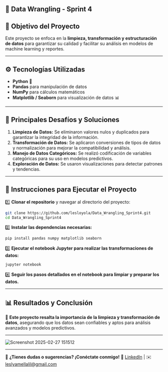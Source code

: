 ## 🔄 Data Wrangling - Sprint 4

## 🎯 Objetivo del Proyecto
Este proyecto se enfoca en la **limpieza, transformación y estructuración de datos** para garantizar su calidad y facilitar su análisis en modelos de machine learning y reportes.

---

## ⚙️ Tecnologías Utilizadas
- **Python** 🐍
- **Pandas** para manipulación de datos
- **NumPy** para cálculos matemáticos
- **Matplotlib / Seaborn** para visualización de datos 📊

---

## 🚀 Principales Desafíos y Soluciones
1. **Limpieza de Datos:** Se eliminaron valores nulos y duplicados para garantizar la integridad de la información.
2. **Transformación de Datos:** Se aplicaron conversiones de tipos de datos y normalización para mejorar la compatibilidad y análisis.
3. **Manejo de Datos Categóricos:** Se realizó codificación de variables categóricas para su uso en modelos predictivos.
4. **Exploración de Datos:** Se usaron visualizaciones para detectar patrones y tendencias.

---

## 🔧 Instrucciones para Ejecutar el Proyecto
1️⃣ **Clonar el repositorio** y navegar al directorio del proyecto:
```bash
git clone https://github.com/lesloyola/Data_Wrangling_Sprint4.git
cd Data_Wrangling_Sprint4
```
2️⃣ **Instalar las dependencias necesarias:**
```bash
pip install pandas numpy matplotlib seaborn
```
3️⃣ **Ejecutar el notebook Jupyter para realizar las transformaciones de datos:**
```bash
jupyter notebook
```
4️⃣ **Seguir los pasos detallados en el notebook para limpiar y preparar los datos.**

---

## 📊 Resultados y Conclusión
📌 **Este proyecto resalta la importancia de la limpieza y transformación de datos**, asegurando que los datos sean confiables y aptos para análisis avanzados y modelos predictivos.

---

![Screenshot 2025-02-27 151512](https://github.com/user-attachments/assets/85267707-7c47-465a-8e0e-d930bd901528)


---

📩 **¿Tienes dudas o sugerencias? ¡Conéctate conmigo!**
🔗 [LinkedIn](https://www.linkedin.com/in/lesloyola) | ✉️ leslyamellalil@gmail.com

